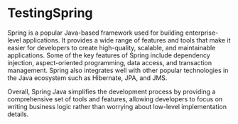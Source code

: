 # TestingSpring

Spring is a popular Java-based framework used for building enterprise-level applications. It provides a wide range of features and tools that make it easier for developers to create high-quality, scalable, and maintainable applications. Some of the key features of Spring include dependency injection, aspect-oriented programming, data access, and transaction management. Spring also integrates well with other popular technologies in the Java ecosystem such as Hibernate, JPA, and JMS.

Overall, Spring Java simplifies the development process by providing a comprehensive set of tools and features, allowing developers to focus on writing business logic rather than worrying about low-level implementation details.
